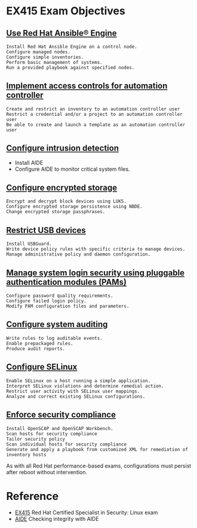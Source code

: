 # EX415 Exam Objectives

## [Use Red Hat Ansible® Engine](./01_Red_Hat_Ansible.md)

    Install Red Hat Ansible Engine on a control node.
    Configure managed nodes.
    Configure simple inventories.
    Perform basic management of systems.
    Run a provided playbook against specified nodes.


## [Implement access controls for automation controller](./02_Automation_Controller.md)

    Create and restrict an inventory to an automation controller user
    Restrict a credential and/or a project to an automation controller user
    Be able to create and launch a template as an automation controller user


## [Configure intrusion detection](./03_Intrusion_Detection.md)

- Install AIDE 
- Configure AIDE to monitor critical system files.


## [Configure encrypted storage](./04_Encryption.md)
    Encrypt and decrypt block devices using LUKS.
    Configure encrypted storage persistence using NBDE.
    Change encrypted storage passphrases.


## [Restrict USB devices](./05_USBGuard.md)

    Install USBGuard.
    Write device policy rules with specific criteria to manage devices.
    Manage administrative policy and daemon configuration.


## [Manage system login security using pluggable authentication modules (PAMs)](./06_PAM.md)

    Configure password quality requirements.
    Configure failed login policy.
    Modify PAM configuration files and parameters.


## [Configure system auditing](./07_auditd.md)

    Write rules to log auditable events.
    Enable prepackaged rules.
    Produce audit reports.


## [Configure SELinux](./08_SELinux.md)

    Enable SELinux on a host running a simple application.
    Interpret SELinux violations and determine remedial action.
    Restrict user activity with SELinux user mappings.
    Analyze and correct existing SELinux configurations.


## [Enforce security compliance](./09_OpenSCAP.md)

    Install OpenSCAP and OpenSCAP Workbench.
    Scan hosts for security compliance
    Tailor security policy
    Scan individual hosts for security compliance
    Generate and apply a playbook from customized XML for remediation of inventory hosts


As with all Red Hat performance-based exams, configurations must persist after reboot without intervention.

# Reference
- [EX415](https://www.redhat.com/en/services/training/ex415-red-hat-certified-specialist-security-linux-exam) Red Hat Certified Specialist in Security: Linux exam
- [AIDE](https://docs.redhat.com/en/documentation/red_hat_enterprise_linux/9/html/security_hardening/checking-integrity-with-aide_security-hardening) Checking integrity with AIDE